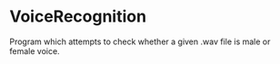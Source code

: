 # VoiceRecognition
Program which attempts to check whether a given .wav file is male or female voice.

